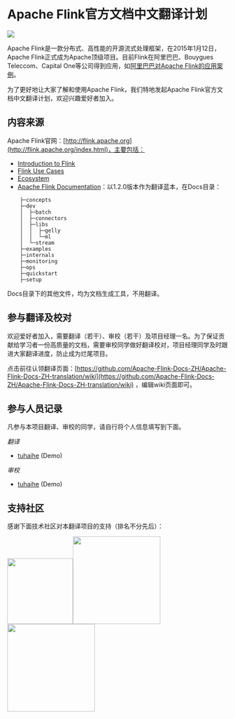 # Apache Flink官方文档中文翻译计划

<img src="http://flink.apache.org/img/logo/png/200/flink_squirrel_200_color.png">

Apache Flink是一款分布式、高性能的开源流式处理框架，在2015年1月12日，Apache Flink正式成为Apache顶级项目。目前Flink在阿里巴巴、Bouygues Teleccom、Capital One等公司得到应用，如[阿里巴巴对Apache Flink的应用案例](https://yq.aliyun.com/articles/68210)。

为了更好地让大家了解和使用Apache Flink，我们特地发起Apache Flink官方文档中文翻译计划，欢迎兴趣爱好者加入。

## 内容来源

Apache Flink官网：[http://flink.apache.org](http://flink.apache.org/index.html)，主要包括：

- [Introduction to Flink](http://flink.apache.org/introduction.html)
- [Flink Use Cases](http://flink.apache.org/usecases.html)
- [Ecosystem](http://flink.apache.org/ecosystem.html)
- [Apache Flink Documentation](https://ci.apache.org/projects/flink/flink-docs-release-1.2/)：以1.2.0版本作为翻译蓝本，在Docs目录：

```
 	├─concepts
	├─dev
	│  ├─batch
	│  ├─connectors
	│  ├─libs
	│  │  ├─gelly
	│  │  └─ml
	│  └─stream
	├─examples
	├─internals
	├─monitoring
	├─ops
	├─quickstart
	├─setup
```

Docs目录下的其他文件，均为文档生成工具，不用翻译。

## 参与翻译及校对

欢迎爱好者加入，需要翻译（若干）、审校（若干）及项目经理一名。为了保证贡献给学习者一份高质量的文档，需要审校同学做好翻译校对，项目经理同学及时跟进大家翻译进度，防止成为烂尾项目。

点击前往认领翻译页面：[https://github.com/Apache-Flink-Docs-ZH/Apache-Flink-Docs-ZH-translation/wiki](https://github.com/Apache-Flink-Docs-ZH/Apache-Flink-Docs-ZH-translation/wiki) ，编辑wiki页面即可。

## 参与人员记录

凡参与本项目翻译、审校的同学，请自行将个人信息填写到下面。

*翻译*
 - [tuhaihe](https://github.com/tuahihe) (Demo)

*审校*
 - [tuhaihe](https://github.com/tuahihe) (Demo)


## 支持社区

感谢下面技术社区对本翻译项目的支持（排名不分先后）：

<a href="https://yq.aliyun.com/" target="_blank"><img src="https://img.alicdn.com/tfs/TB1BgFARXXXXXXHXpXXXXXXXXXX-236-158.png" width="150"></a><a href="https://juejin.im/" target="_blank"><img src="https://img.alicdn.com/tfs/TB1pUs9QVXXXXcQXVXXXXXXXXXX-351-172.png" width="200"></a><a href="http://www.csdn.net/" target="_blank"><img src="https://img.alicdn.com/tfs/TB1UZFARXXXXXcPXXXXXXXXXXXX-240-90.png" width="200"></a>
